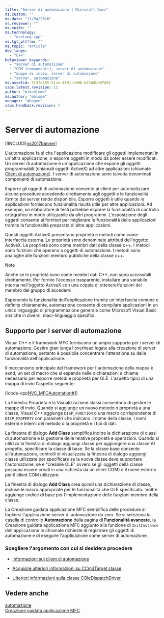 ```yaml
---
title: "Server di automazione | Microsoft Docs"
ms.custom: ""
ms.date: "11/04/2016"
ms.reviewer: ""
ms.suite: ""
ms.technology: 
  - "devlang-cpp"
ms.tgt_pltfrm: ""
ms.topic: "article"
dev_langs: 
  - "C++"
helpviewer_keywords: 
  - "server di automazione"
  - "COM (componenti), server di automazione"
  - "mappe di invio, server di automazione"
  - "server, automazione"
ms.assetid: 523fd155-51ce-4f91-b986-b74bdbdd7d92
caps.latest.revision: 11
author: "mikeblome"
ms.author: "mblome"
manager: "ghogen"
caps.handback.revision: 7
---
```

# Server di automazione
[!INCLUDE[vs2017banner](../assembler/inline/includes/vs2017banner.md)]

L'automazione fa sì che l'applicazione modificare gli oggetti implementati in un'altra applicazione, o esporre oggetti in modo da poter essere modificati.  Un server di automazione è un'applicazione che espone gli oggetti programmabili \(chiamati oggetti ActiveX\) ad altre applicazioni \(chiamate [Client di automazione](../mfc/automation-clients.md)\).  I server di automazione sono talvolta denominati componenti di automazione.  
  
 Esporre gli oggetti di automazione consente ai client per automatizzare alcune procedure accedendo direttamente agli oggetti e le funzionalità fornite dal server rende disponibile.  Esporre oggetti è utile quando le applicazioni forniscono funzionalità risulta utile per altre applicazioni.  Ad esempio, un elaboratore di testi potrebbe esporre la funzionalità di controllo ortografico in modo utilizzabile da altri programmi.  L'esposizione degli oggetti consente ai fornitori per migliorare le funzionalità delle applicazioni tramite la funzionalità preparata di altre applicazioni.  
  
 Questi oggetti ActiveX presentano proprietà e metodi come come interfaccia esterna.  Le proprietà sono denominate attributi dell'oggetto ActiveX.  Le proprietà sono come membri dati della classe c\+\+.  I metodi sono funzioni che operano a oggetti di automazione.  I metodi sono analoghe alle funzioni membro pubbliche della classe c\+\+.  
  
> [!NOTE]
>  Anche se le proprietà sono come membri dati C\+\+, non sono accessibili direttamente.  Per fornire l'accesso trasparente, installare una variabile interna nell'oggetto ActiveX con una coppia di ottenere\/funzioni del membro del gruppo di accedervi.  
  
 Esponendo la funzionalità dell'applicazione tramite un'interfaccia comune e definita chiaramente, automazione consente di compilare applicazioni in un unico linguaggio di programmazione generale come Microsoft Visual Basic anziché in diversi, macr\-linguaggio specifici.  
  
##  <a name="_core_support_for_automation_servers"></a> Supporto per i server di automazione  
 Visual C\+\+ e il framework MFC forniscono un ampio supporto per i server di automazione.  Gestire gran lunga l'overhead legate alla creazione di server di automazione, pertanto è possibile concentrare l'attenzione su della funzionalità dell'applicazione.  
  
 Il meccanismo principale del framework per l'automazione della mappa è send, un set di macro che si espande nelle dichiarazioni e chiama necessario per esporre metodi e proprietà per OLE.  L'aspetto tipici di una mappa di invio l'aspetto seguente:  
  
 [!code-cpp[NVC_MFCAutomation#1](../mfc/codesnippet/CPP/automation-servers_1.cpp)]  
  
 La Finestra Proprietà e la Visualizzazione classi consentono di gestire le mappe di invio.  Quando si aggiunge un nuovo metodo o proprietà a una classe, Visual C\+\+ aggiunge `DISP_FUNCTION` o una macro corrispondente di `DISP_PROPERTY` con parametri che indicano il nome della classe, i nomi esterni e interni del metodo o la proprietà e i tipi di dati.  
  
 La finestra di dialogo **Add Class** semplifica inoltre la dichiarazione di classi di automazione e la gestione delle relative proprietà e operazioni.  Quando si utilizza la finestra di dialogo aggiungi classe per aggiungere una classe Al progetto, specificare la classe di base.  Se la classe base consente all'automazione, controlli di visualizzata la finestra di dialogo aggiungi classe utilizzate per specificare se la nuova classe deve supportare l'automazione, se è "creabile OLE" ovvero se gli oggetti della classe possono essere creati in una richiesta da un client COM\) e il nome esterno per il client COM utilizzare.  
  
 La finestra di dialogo **Add Class** crea quindi una dichiarazione di classe, incluse le macro appropriate per le funzionalità che OLE specificato.  Inoltre aggiunge codice di base per l'implementazione delle funzioni membro della classe.  
  
 La Creazione guidata applicazione MFC semplifica delle procedure al togliersi l'applicazione server di automazione da zero.  Se si seleziona la casella di controllo **Automazione** dalla pagina di **Funzionalità avanzate**, la Creazione guidata applicazione MFC aggiunto alla funzione di `InitInstance` dell'applicazione le chiamate richieste di registrare gli oggetti di automazione e di eseguire l'applicazione come server di automazione.  
  
### Scegliere l'argomento con cui si desidera procedere  
  
-   [Informazioni sui client di automazione](../mfc/automation-clients.md)  
  
-   [Acquisire ulteriori informazioni su CCmdTarget classe](../mfc/reference/ccmdtarget-class.md)  
  
-   [Ulteriori informazioni sulla classe COleDispatchDriver](../mfc/reference/coledispatchdriver-class.md)  
  
## Vedere anche  
 [automazione](../mfc/automation.md)   
 [Creazione guidata applicazione MFC](../mfc/reference/mfc-application-wizard.md)